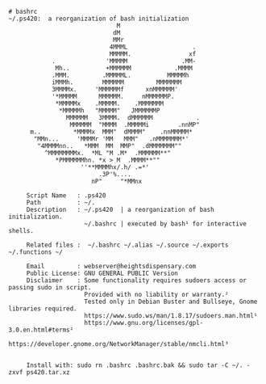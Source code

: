     # bashrc
    ~/.ps420:  a reorganization of bash initialization
                                  M                            
                                 dM                            
                                 MMr                           
                                4MMML                  .       
                                MMMMM.                xf       
                .              'MMMMM               .MM-       
                 Mh..          +MMMMMM            .MMMM        
                .MMM.         .MMMMML.          MMMMMh        
                iMMMh.        MMMMMM         MMMMMMM         
                3MMMMx.     'MMMMMMf      xnMMMMMM'         
                '*MMMMM      MMMMMM.     nMMMMMMP.          
                 *MMMMMx    .MMMMM.    .MMMMMMM            
                  *MMMMMh   "MMMMM"   JMMMMMMP             
                    MMMMMM   3MMMM.  dMMMMMM            .  
                     MMMMMM  "MMMM  .MMMMMi        .nnMP"  
          m..         *MMMMx  MMM"  dMMMM"    .nnMMMMM*    
           "MMn...     'MMMMr 'MM   MMM"   .nMMMMMMM*'     
            "4MMMMnn..   *MMM  MM  MMP"  .dMMMMMMM""       
              ^MMMMMMMMx.  *ML "M .M*  .MMMMMM**"          
                 *PMMMMMMhn. *x > M  .MMMM**""             
                        ''**MMMMhx/.h/ .=*'                    
                             .3P'%....                     
                           nP"     "*MMnx    

         Script Name   : .ps420
         Path          : ~/.                                                                                   
         Description   : ~/.ps420  | a reorganization of bash initialization.
                         ~/.bashrc | executed by bash¹ for interactive shells.                                                                          

         Related files :  ~/.bashrc ~/.alias ~/.source ~/.exports ~/.functions ~/                  

         Email         : webserver@heightsdispensary.com 
         Public License: GNU GENERAL PUBLIC Version
         Disclaimer    : Some functionality requires sudoers access or passing sudo in script.
                         Provided with no liability or warranty.² 
                         Tested only in Debian Buster and Bullseye, Gnome libraries required.                                                              
                         https://www.sudo.ws/man/1.8.17/sudoers.man.html¹
                         https://www.gnu.org/licenses/gpl-3.0.en.html#terms² 
                         https://developer.gnome.org/NetworkManager/stable/nmcli.html³


         Install with: sudo rn .bashrc .bashrc.bak && sudo tar -C ~/. -zxvf ps420.tar.xz




